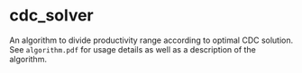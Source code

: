 # cdc_solver

An algorithm to divide productivity range according to optimal CDC solution. See `algorithm.pdf` for usage details as well as a description of the algorithm.

